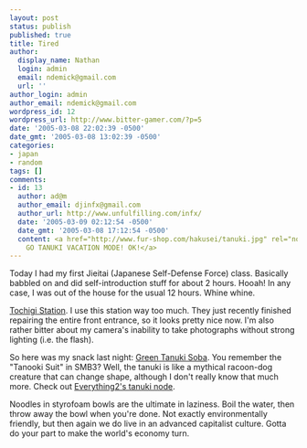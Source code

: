 ```yaml
---
layout: post
status: publish
published: true
title: Tired
author:
  display_name: Nathan
  login: admin
  email: ndemick@gmail.com
  url: ''
author_login: admin
author_email: ndemick@gmail.com
wordpress_id: 12
wordpress_url: http://www.bitter-gamer.com/?p=5
date: '2005-03-08 22:02:39 -0500'
date_gmt: '2005-03-08 13:02:39 -0500'
categories:
- japan
- random
tags: []
comments:
- id: 13
  author: ad@m
  author_email: djinfx@gmail.com
  author_url: http://www.unfulfilling.com/infx/
  date: '2005-03-09 02:12:54 -0500'
  date_gmt: '2005-03-08 17:12:54 -0500'
  content: <a href="http://www.fur-shop.com/hakusei/tanuki.jpg" rel="nofollow">GO
    GO TANUKI VACATION MODE! OK!</a>
---
```

<p>Today I had my first Jieitai (Japanese Self-Defense Force) class. Basically babbled on and did self-introduction stuff for about 2 hours. Hooah! In any case, I was out of the house for the usual 12 hours. Whine whine.</p>
<p><a href="http://www.bitter-gamer.com/images/more_japan/tochigi_eki.jpg">Tochigi Station</a>. I use this station way too much. They just recently finished repairing the entire front entrance, so it looks pretty nice now. I'm also rather bitter about my camera's inability to take photographs without strong lighting (i.e. the flash).</p>
<p>So here was my snack last night: <a href="http://www.bitter-gamer.com/images/more_japan/tanuki_soba.jpg">Green Tanuki Soba</a>. You remember the "Tanooki Suit" in SMB3? Well, the tanuki is like a mythical racoon-dog creature that can change shape, although I don't really know that much more. Check out <a href="http://everything2.com/?node=tanuki">Everything2's tanuki node</a>.</p>
<p>Noodles in styrofoam bowls are the ultimate in laziness. Boil the water, then throw away the bowl when you're done. Not exactly environmentally friendly, but then again we do live in an advanced capitalist culture. Gotta do your part to make the world's economy turn.</p>
